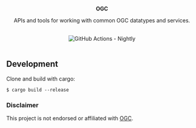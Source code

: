 <br />

<div align="center">
    <strong>
      OGC <br/>
    </strong>
    <p>
        APIs and tools for working with common OGC datatypes and services.
    </p>
</div>

<br />

<div align="center">
    <img alt="GitHub Actions - Nightly"
        src="https://github.com/atcol/ogc/workflows/Nightly/badge.svg">
</div>

<br/>

## Development

Clone and build with cargo:

    $ cargo build --release

### Disclaimer

This project is not endorsed or affiliated with [OGC](https://www.ogc.org/).
